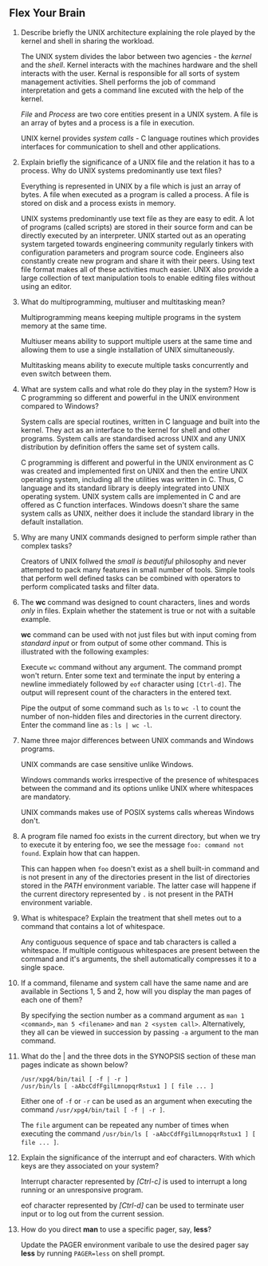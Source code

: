## Flex Your Brain

01. Describe briefly the UNIX architecture explaining the role played by the kernel and shell in sharing the workload.

    The UNIX system divides the labor between two agencies - the _kernel_ and the _shell_. Kernel interacts with the machines hardware and the shell interacts with the user. Kernal is responsible for all sorts of system management activities. Shell performs the job of command interpretation and gets a command line excuted with the help of the kernel.

    _File_ and _Process_ are two core entities present in a UNIX system. A file is an array of bytes and a process is a file in execution.

    UNIX kernel provides _system calls_ - C language routines which provides interfaces for communication to shell and other applications.


02. Explain briefly the significance of a UNIX file and the relation it has to a process. Why do UNIX systems predominantly use text files?

    Everything is represented in UNIX by a file which is just an array of bytes. A file when executed as a program is called a process. A file is stored on disk and a process exists in memory.

    UNIX systems predominantly use text file as they are easy to edit. A lot of programs (called scripts) are stored in their source form and can be directly executed by an interpreter. UNIX started out as an operating system targeted towards engineering community regularly tinkers with configuration parameters and program source code. Engineers also constantly create new program and share it with their peers. Using text file format makes all of these activities much easier. UNIX also provide a large collection of text manipulation tools to enable editing files without using an editor.


03. What do multiprogramming, multiuser and multitasking mean?

    Multiprogramming means keeping multiple programs in the system memory at the same time.

    Multiuser means ability to support multiple users at the same time and allowing them to use a single installation of UNIX simultaneously.

    Multitasking means ability to execute multiple tasks concurrently and even switch between them.


04. What are system calls and what role do they play in the system? How is C programming so different and powerful in the UNIX environment compared to Windows?

    System calls are special routines, written in C language and built into the kernel. They act as an interface to the kernel for shell and other programs. System calls are standardised across UNIX and any UNIX distribution by definition offers the same set of system calls.

    C programming is different and powerful in the UNIX environment as C was created and implemented first on UNIX and then the entire UNIX operating system, including all the utilities was written in C. Thus, C language and its standard library is deeply integrated into UNIX operating system. UNIX system calls are implemented in C and are offered as C function interfaces. Windows doesn't share the same system calls as UNIX, neither does it include the standard library in the default installation.


05. Why are many UNIX commands designed to perform simple rather than complex tasks?

    Creators of UNIX follwed the _small is beautiful_ philosophy and never attempted to pack many features in small number of tools.
    Simple tools that perform well defined tasks can be combined with operators to perform complicated tasks and filter data.


06. The **wc** command was designed to count characters, lines and words _only_ in files. Explain whether the statement is true or not with a suitable example.

    **wc** command can be used with not just files but with input coming from _standard input_ or from output of some other command. This is illustrated with the following examples:

    Execute `wc` command without any argument. The command prompt won't return. Enter some text and terminate the input by entering a newline immediately followed by `eof` character using `[Ctrl-d]`. The output will represent count of the characters in the entered text.

    Pipe the output of some command such as `ls` to `wc -l` to count the number of non-hidden files and directories in the current directory. Enter the command line as : `ls | wc -l`.


07. Name three major differences between UNIX commands and Windows programs.

    UNIX commands are case sensitive unlike Windows.

    Windows commands works irrespective of the presence of whitespaces between the command and its options unlike UNIX where whitespaces are mandatory.

    UNIX commands makes use of POSIX systems calls whereas Windows don't.


08. A program file named foo exists in the current directory, but when we try to execute it by entering foo, we see the message `foo: command not found`. Explain how that can happen.

    This can happen when `foo` doesn't exist as a shell built-in command and is not present in any of the directories present in the list of directories stored in the _PATH_ environment variable. The latter case will happene if the current directory represented by `.` is not present in the PATH environment variable.


09. What is whitespace? Explain the treatment that shell metes out to a command that contains a lot of whitespace.

    Any contiguous sequence of space and tab characters is called a whitespace. If multiple contiguous whitespaces are present between the command and it's arguments, the shell automatically compresses it to a single space.


10. If a command, filename and system call have the same name and are available in Sections 1, 5 and 2, how will you display the man pages of each one of them?

    By specifying the section number as a command argument as `man 1 <command>`, `man 5 <filename>` and `man 2 <system call>`. Alternatively, they all can be viewed in succession by passing `-a` argument to the man command.


11. What do the | and the three dots in the SYNOPSIS section of these man pages indicate as shown below?

    `/usr/xpg4/bin/tail [ -f | -r ]`  
    `/usr/bin/ls [ -aAbcCdfFgilLmnopqrRstux1 ] [ file ... ]`  

    Either one of `-f` or `-r` can be used as an argument when executing the command `/usr/xpg4/bin/tail [ -f | -r ]`.

    The `file` argument can be repeated any number of times when executing the command `/usr/bin/ls [ -aAbcCdfFgilLmnopqrRstux1 ] [ file ... ]`.


12. Explain the significance of the interrupt and eof characters. With which keys are they associated on your system?

    Interrupt character represented by _[Ctrl-c]_ is used to interrupt a long running or an unresponsive program.

    eof character represented by _[Ctrl-d]_ can be used to terminate user input or to log out from the current session.


13. How do you direct **man** to use a specific pager, say, **less**?

    Update the PAGER environment varibale to use the desired pager say **less** by running `PAGER=less` on shell prompt.
